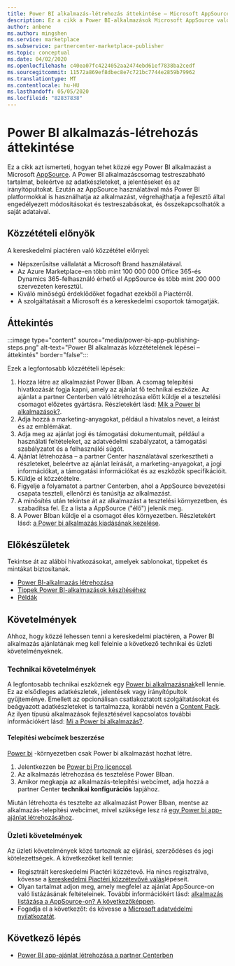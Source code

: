 ```yaml
---
title: Power BI alkalmazás-létrehozás áttekintése – Microsoft AppSource
description: Ez a cikk a Power BI-alkalmazások Microsoft AppSource való közzétételének magas szintű lépéseit ismerteti. A Power BI alkalmazásnak meg kell felelnie a kereskedelmi piactéren közzétett technikai és üzleti követelményeknek is.
author: anbene
ms.author: mingshen
ms.service: marketplace
ms.subservice: partnercenter-marketplace-publisher
ms.topic: conceptual
ms.date: 04/02/2020
ms.openlocfilehash: c40ea07fc4224052aa2474ebd61ef7838ba2cedf
ms.sourcegitcommit: 11572a869ef8dbec8e7c721bc7744e2859b79962
ms.translationtype: MT
ms.contentlocale: hu-HU
ms.lasthandoff: 05/05/2020
ms.locfileid: "82837838"
---
```

# <a name="power-bi-app-creation-overview"></a>Power BI alkalmazás-létrehozás áttekintése

Ez a cikk azt ismerteti, hogyan tehet közzé egy Power BI alkalmazást a Microsoft [AppSource](https://appsource.microsoft.com/). A Power BI alkalmazáscsomag testreszabható tartalmat, beleértve az adatkészleteket, a jelentéseket és az irányítópultokat. Ezután az AppSource használatával más Power BI platformokkal is használhatja az alkalmazást, végrehajthatja a fejlesztő által engedélyezett módosításokat és testreszabásokat, és összekapcsolhatók a saját adataival.

## <a name="publishing-benefits"></a>Közzétételi előnyök

A kereskedelmi piactéren való közzététel előnyei:

- Népszerűsítse vállalatát a Microsoft Brand használatával.
- Az Azure Marketplace-en több mint 100 000 000 Office 365-és Dynamics 365-felhasználó érhető el AppSource és több mint 200 000 szervezeten keresztül.
- Kiváló minőségű érdeklődőket fogadhat ezekből a Piactérről.
- A szolgáltatásait a Microsoft és a kereskedelmi csoportok támogatják.

## <a name="overview"></a>Áttekintés

:::image type="content" source="media/power-bi-app-publishing-steps.png" alt-text="Power BI alkalmazás közzétételének lépései – áttekintés" border="false":::

Ezek a legfontosabb közzétételi lépések:

1. Hozza létre az alkalmazást Power BIban. A csomag telepítési hivatkozását fogja kapni, amely az ajánlat fő technikai eszköze. Az ajánlat a partner Centerben való létrehozása előtt küldje el a tesztelési csomagot előzetes gyártásra. Részletekért lásd: [Mik a Power bi alkalmazások?](https://docs.microsoft.com/power-bi/service-template-apps-overview).
2. Adja hozzá a marketing-anyagokat, például a hivatalos nevet, a leírást és az emblémákat.
3. Adja meg az ajánlat jogi és támogatási dokumentumait, például a használati feltételeket, az adatvédelmi szabályzatot, a támogatási szabályzatot és a felhasználói súgót.
4. Ajánlat létrehozása – a partner Center használatával szerkesztheti a részleteket, beleértve az ajánlat leírását, a marketing-anyagokat, a jogi információkat, a támogatási információkat és az eszközök specifikációit.
5. Küldje el közzétételre.
6. Figyelje a folyamatot a partner Centerben, ahol a AppSource bevezetési csapata teszteli, ellenőrzi és tanúsítja az alkalmazást.
7. A minősítés után tekintse át az alkalmazást a tesztelési környezetben, és szabadítsa fel. Ez a lista a AppSource ("élő") jelenik meg.
8. A Power BIban küldje el a csomagot éles környezetben. Részletekért lásd: [a Power bi alkalmazás kiadásának kezelése](https://docs.microsoft.com/power-bi/service-template-apps-create#manage-the-template-app-release).

## <a name="before-you-begin"></a>Előkészületek

Tekintse át az alábbi hivatkozásokat, amelyek sablonokat, tippeket és mintákat biztosítanak.

- [Power BI-alkalmazás létrehozása](https://docs.microsoft.com/power-bi/service-template-apps-create)
- [Tippek Power BI-alkalmazások készítéséhez](https://docs.microsoft.com/power-bi/service-template-apps-tips)
- [Példák](https://docs.microsoft.com/power-bi/service-template-apps-samples)

## <a name="requirements"></a>Követelmények

Ahhoz, hogy közzé lehessen tenni a kereskedelmi piactéren, a Power BI alkalmazás ajánlatának meg kell felelnie a következő technikai és üzleti követelményeknek.

### <a name="technical-requirements"></a>Technikai követelmények

A legfontosabb technikai eszköznek egy [Power bi alkalmazásnak](https://go.microsoft.com/fwlink/?linkid=2028636)kell lennie. Ez az elsődleges adatkészletek, jelentések vagy irányítópultok gyűjteménye. Emellett az opcionálisan csatlakoztatott szolgáltatásokat és beágyazott adatkészleteket is tartalmazza, korábbi nevén a [Content Pack](https://docs.microsoft.com/power-bi/service-organizational-content-pack-introduction). Az ilyen típusú alkalmazások fejlesztésével kapcsolatos további információkért lásd: [Mi a Power bi alkalmazás?](https://go.microsoft.com/fwlink/?linkid=2028636).

#### <a name="get-an-installation-web-address"></a>Telepítési webcímek beszerzése

[Power bi](https://powerbi.microsoft.com/) -környezetben csak Power bi alkalmazást hozhat létre.

1. Jelentkezzen be [Power bi Pro licenccel](https://docs.microsoft.com/power-bi/service-admin-purchasing-power-bi-pro).
2. Az alkalmazás létrehozása és tesztelése Power BIban.
3. Amikor megkapja az alkalmazás-telepítési webcímet, adja hozzá a partner Center **technikai konfigurációs** lapjához.

Miután létrehozta és tesztelte az alkalmazást Power BIban, mentse az alkalmazás-telepítési webcímet, mivel szüksége lesz rá [egy Power bi app-ajánlat létrehozásához](https://docs.microsoft.com/azure/marketplace/partner-center-portal/create-power-bi-app-offer).

### <a name="business-requirements"></a>Üzleti követelmények

Az üzleti követelmények közé tartoznak az eljárási, szerződéses és jogi kötelezettségek. A következőket kell tennie:

- Regisztrált kereskedelmi Piactéri közzétevő. Ha nincs regisztrálva, kövesse a [kereskedelmi Piactéri közzétevővé válás](https://docs.microsoft.com/azure/marketplace/become-publisher)lépéseit.
- Olyan tartalmat adjon meg, amely megfelel az ajánlat AppSource-on való listázásának feltételeinek. További információkért lásd: [alkalmazás listázása a AppSource-on? A következőképpen](https://appsource.microsoft.com/blogs/have-an-app-to-list-on-appsource-here-s-how).
- Fogadja el a következőt: és kövesse a [Microsoft adatvédelmi nyilatkozatát](https://privacy.microsoft.com/privacystatement).

## <a name="next-step"></a>Következő lépés

- [Power BI app-ajánlat létrehozása a partner Centerben](https://docs.microsoft.com/azure/marketplace/partner-center-portal/create-power-bi-app-offer)
